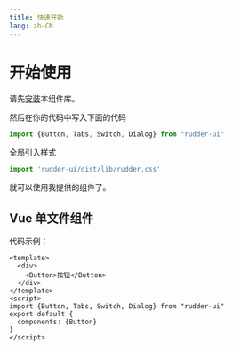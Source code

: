 ```yaml
---
title: 快速开始
lang: zh-CN
---
```


# 开始使用

请先[安装](#/doc/install)本组件库。

然后在你的代码中写入下面的代码

```js
import {Button, Tabs, Switch, Dialog} from "rudder-ui"
```

全局引入样式

```js
import 'rudder-ui/dist/lib/rudder.css'
```

就可以使用我提供的组件了。

## Vue 单文件组件

代码示例：

```Vue
<template>
  <div>
    <Button>按钮</Button>
  </div>
</template>
<script>
import {Button, Tabs, Switch, Dialog} from "rudder-ui"
export default {
  components: {Button}
}
</script>
```
